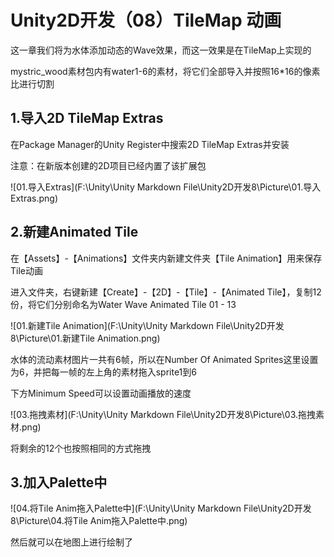 # Unity2D开发（08）TileMap 动画

这一章我们将为水体添加动态的Wave效果，而这一效果是在TileMap上实现的

mystric_wood素材包内有water1-6的素材，将它们全部导入并按照16*16的像素比进行切割

## 1.导入2D TileMap Extras

在Package Manager的Unity Register中搜索2D TileMap Extras并安装

注意：在新版本创建的2D项目已经内置了该扩展包

![01.导入Extras](F:\Unity\Unity Markdown File\Unity2D开发8\Picture\01.导入Extras.png)

## 2.新建Animated Tile

在【Assets】-【Animations】文件夹内新建文件夹【Tile Animation】用来保存Tile动画

进入文件夹，右键新建【Create】-【2D】-【Tile】-【Animated Tile】，复制12份，将它们分别命名为Water Wave Animated Tile 01 - 13

![01.新建Tile Animation](F:\Unity\Unity Markdown File\Unity2D开发8\Picture\01.新建Tile Animation.png)

水体的流动素材图片一共有6帧，所以在Number Of Animated Sprites这里设置为6，并把每一帧的左上角的素材拖入sprite1到6

下方Minimum Speed可以设置动画播放的速度

![03.拖拽素材](F:\Unity\Unity Markdown File\Unity2D开发8\Picture\03.拖拽素材.png)

将剩余的12个也按照相同的方式拖拽

## 3.加入Palette中

![04.将Tile Anim拖入Palette中](F:\Unity\Unity Markdown File\Unity2D开发8\Picture\04.将Tile Anim拖入Palette中.png)

然后就可以在地图上进行绘制了